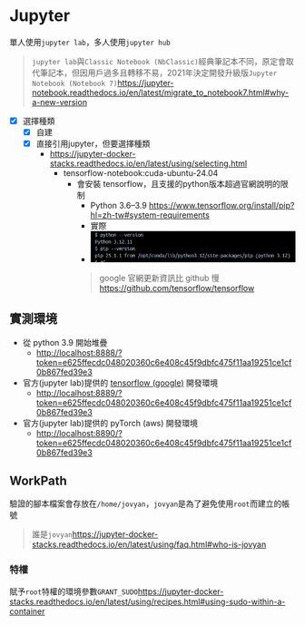 # Jupyter

單人使用`jupyter lab`，多人使用`jupyter hub`
> `jupyter lab`與`Classic Notebook (NbClassic)`經典筆記本不同，原定會取代筆記本，但因用戶過多且轉移不易，2021年決定開發升級版`Jupyter Notebook (Notebook 7)`<https://jupyter-notebook.readthedocs.io/en/latest/migrate_to_notebook7.html#why-a-new-version>

- [x] 選擇種類
  - [x] 自建
  - [x] 直接引用jupyter，但要選擇種類
    - <https://jupyter-docker-stacks.readthedocs.io/en/latest/using/selecting.html>
      - tensorflow-notebook:cuda-ubuntu-24.04
        - 會安裝 tensorflow，且支援的python版本超過官網說明的限制
          - Python 3.6–3.9 <https://www.tensorflow.org/install/pip?hl=zh-tw#system-requirements>
          - 實際
          - ![alt text](image/README/image.png)
          > google 官網更新資訊比 github 慢<https://github.com/tensorflow/tensorflow>

## 實測環境

- 從 python 3.9 開始堆疊
  - <http://localhost:8888/?token=e625ffecdc048020360c6e408c45f9dbfc475f11aa19251ce1cf0b867fed39e3>
- 官方(jupyter lab)提供的 [tensorflow (google)](TensorFlow.md) 開發環境
  - <http://localhost:8889/?token=e625ffecdc048020360c6e408c45f9dbfc475f11aa19251ce1cf0b867fed39e3>
- 官方(jupyter lab)提供的 pyTorch (aws) 開發環境
  - <http://localhost:8890/?token=e625ffecdc048020360c6e408c45f9dbfc475f11aa19251ce1cf0b867fed39e3>

## WorkPath

驗證的腳本檔案會存放在`/home/jovyan`，`jovyan`是為了避免使用`root`而建立的帳號
> 誰是`jovyan`<https://jupyter-docker-stacks.readthedocs.io/en/latest/using/faq.html#who-is-jovyan>

### 特權

賦予`root`特權的環境參數`GRANT_SUDO`<https://jupyter-docker-stacks.readthedocs.io/en/latest/using/recipes.html#using-sudo-within-a-container>

